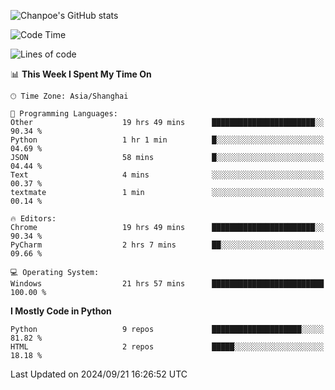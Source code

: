 ![Chanpoe's GitHub stats](https://github-readme-stats.vercel.app/api?username=Chanpoe&show_icons=true&count_private=true&theme=cobalt)

<!--START_SECTION:waka-->
![Code Time](http://img.shields.io/badge/Code%20Time-200%20hrs%207%20mins-blue)

![Lines of code](https://img.shields.io/badge/From%20Hello%20World%20I%27ve%20Written-1.6%20million%20lines%20of%20code-blue)

📊 **This Week I Spent My Time On** 

```text
🕑︎ Time Zone: Asia/Shanghai

💬 Programming Languages: 
Other                    19 hrs 49 mins      ███████████████████████░░   90.34 % 
Python                   1 hr 1 min          █░░░░░░░░░░░░░░░░░░░░░░░░   04.69 % 
JSON                     58 mins             █░░░░░░░░░░░░░░░░░░░░░░░░   04.44 % 
Text                     4 mins              ░░░░░░░░░░░░░░░░░░░░░░░░░   00.37 % 
textmate                 1 min               ░░░░░░░░░░░░░░░░░░░░░░░░░   00.14 % 

🔥 Editors: 
Chrome                   19 hrs 49 mins      ███████████████████████░░   90.34 % 
PyCharm                  2 hrs 7 mins        ██░░░░░░░░░░░░░░░░░░░░░░░   09.66 % 

💻 Operating System: 
Windows                  21 hrs 57 mins      █████████████████████████   100.00 % 
```

**I Mostly Code in Python** 

```text
Python                   9 repos             ████████████████████░░░░░   81.82 % 
HTML                     2 repos             █████░░░░░░░░░░░░░░░░░░░░   18.18 % 
```




 Last Updated on 2024/09/21 16:26:52 UTC
<!--END_SECTION:waka-->
